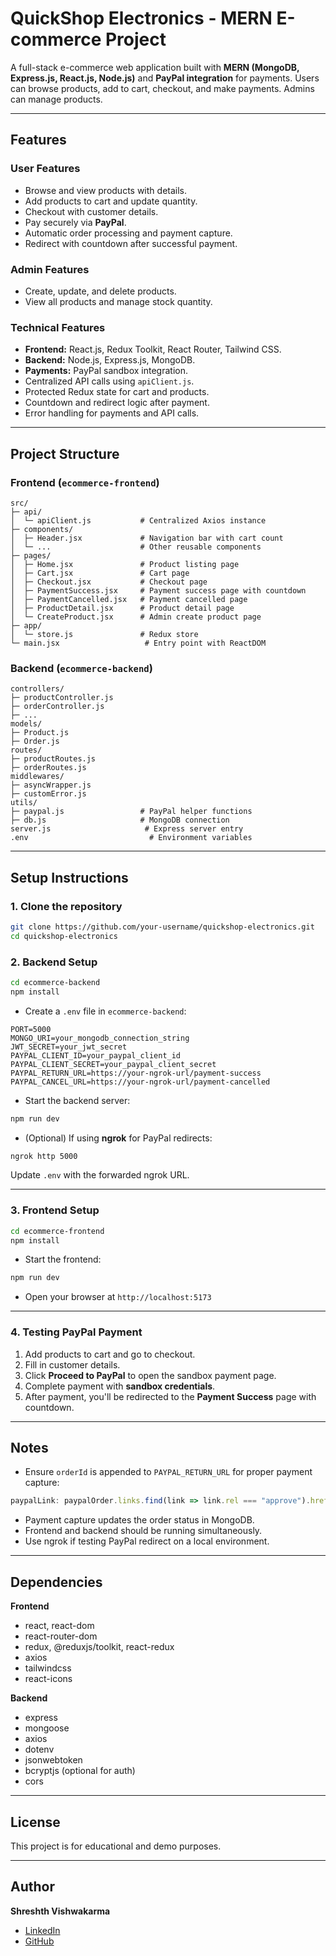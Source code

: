 # QuickShop Electronics - MERN E-commerce Project

A full-stack e-commerce web application built with **MERN (MongoDB, Express.js, React.js, Node.js)** and **PayPal integration** for payments. Users can browse products, add to cart, checkout, and make payments. Admins can manage products.

---

## Features

### User Features
- Browse and view products with details.
- Add products to cart and update quantity.
- Checkout with customer details.
- Pay securely via **PayPal**.
- Automatic order processing and payment capture.
- Redirect with countdown after successful payment.

### Admin Features
- Create, update, and delete products.
- View all products and manage stock quantity.

### Technical Features
- **Frontend:** React.js, Redux Toolkit, React Router, Tailwind CSS.
- **Backend:** Node.js, Express.js, MongoDB.
- **Payments:** PayPal sandbox integration.
- Centralized API calls using `apiClient.js`.
- Protected Redux state for cart and products.
- Countdown and redirect logic after payment.
- Error handling for payments and API calls.

---

## Project Structure

### Frontend (`ecommerce-frontend`)
```
src/
├─ api/
│  └─ apiClient.js           # Centralized Axios instance
├─ components/
│  ├─ Header.jsx             # Navigation bar with cart count
│  └─ ...                    # Other reusable components
├─ pages/
│  ├─ Home.jsx               # Product listing page
│  ├─ Cart.jsx               # Cart page
│  ├─ Checkout.jsx           # Checkout page
│  ├─ PaymentSuccess.jsx     # Payment success page with countdown
│  ├─ PaymentCancelled.jsx   # Payment cancelled page
│  ├─ ProductDetail.jsx      # Product detail page
│  └─ CreateProduct.jsx      # Admin create product page
├─ app/
│  └─ store.js               # Redux store
└─ main.jsx                   # Entry point with ReactDOM
```

### Backend (`ecommerce-backend`)
```
controllers/
├─ productController.js
├─ orderController.js
├─ ...
models/
├─ Product.js
├─ Order.js
routes/
├─ productRoutes.js
├─ orderRoutes.js
middlewares/
├─ asyncWrapper.js
├─ customError.js
utils/
├─ paypal.js                 # PayPal helper functions
├─ db.js                     # MongoDB connection
server.js                     # Express server entry
.env                           # Environment variables
```

---

## Setup Instructions

### 1. Clone the repository
```bash
git clone https://github.com/your-username/quickshop-electronics.git
cd quickshop-electronics
```

### 2. Backend Setup
```bash
cd ecommerce-backend
npm install
```

- Create a `.env` file in `ecommerce-backend`:
```
PORT=5000
MONGO_URI=your_mongodb_connection_string
JWT_SECRET=your_jwt_secret
PAYPAL_CLIENT_ID=your_paypal_client_id
PAYPAL_CLIENT_SECRET=your_paypal_client_secret
PAYPAL_RETURN_URL=https://your-ngrok-url/payment-success
PAYPAL_CANCEL_URL=https://your-ngrok-url/payment-cancelled
```

- Start the backend server:
```bash
npm run dev
```

- (Optional) If using **ngrok** for PayPal redirects:
```bash
ngrok http 5000
```
Update `.env` with the forwarded ngrok URL.

---

### 3. Frontend Setup
```bash
cd ecommerce-frontend
npm install
```

- Start the frontend:
```bash
npm run dev
```

- Open your browser at `http://localhost:5173`

---

### 4. Testing PayPal Payment
1. Add products to cart and go to checkout.
2. Fill in customer details.
3. Click **Proceed to PayPal** to open the sandbox payment page.
4. Complete payment with **sandbox credentials**.
5. After payment, you'll be redirected to the **Payment Success** page with countdown.

---

## Notes
- Ensure `orderId` is appended to `PAYPAL_RETURN_URL` for proper payment capture:
```javascript
paypalLink: paypalOrder.links.find(link => link.rel === "approve").href + `&orderId=${order._id}`
```
- Payment capture updates the order status in MongoDB.
- Frontend and backend should be running simultaneously.
- Use ngrok if testing PayPal redirect on a local environment.

---

## Dependencies

**Frontend**
- react, react-dom
- react-router-dom
- redux, @reduxjs/toolkit, react-redux
- axios
- tailwindcss
- react-icons

**Backend**
- express
- mongoose
- axios
- dotenv
- jsonwebtoken
- bcryptjs (optional for auth)
- cors

---

## License
This project is for educational and demo purposes.

---

## Author
**Shreshth Vishwakarma**
- [LinkedIn](https://www.linkedin.com/in/shreshth21/)
- [GitHub](https://github.com/your-username)

